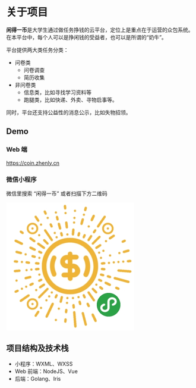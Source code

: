 # 关于项目

**闲得一币**是大学生通过做任务挣钱的云平台，定位上是重点在于运营的众包系统。在本平台中，每个人可以是挣闲钱的受益者，也可以是所谓的“奶牛”。

平台提供两大类任务分类：

- 问卷类
  - 问卷调查
  - 简历收集
- 非问卷类
  - 信息类，比如寻找学习资料等
  - 跑腿类，比如快递、外卖、寻物启事等。

同时，平台还支持公益性的消息公示，比如失物招领。

## Demo

### Web 端

<https://coin.zhenly.cn>

### 微信小程序

微信里搜索 “闲得一币” 或者扫描下方二维码

![gh_dd91164ddac9_344](about/gh_dd91164ddac9_344.jpg)

## 项目结构及技术栈

- 小程序：WXML、WXSS
- Web 前端：NodeJS、Vue
- 后端：Golang、Iris
